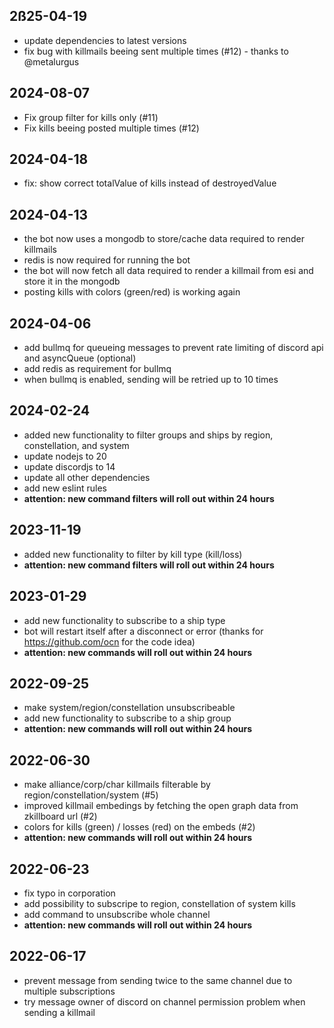2ß25-04-19
---
- update dependencies to latest versions
- fix bug with killmails beeing sent multiple times (#12) - thanks to @metalurgus

2024-08-07
---
- Fix group filter for kills only (#11)
- Fix kills beeing posted multiple times (#12)

2024-04-18
---

- fix: show correct totalValue of kills instead of destroyedValue

2024-04-13
---

- the bot now uses a mongodb to store/cache data required to render killmails
- redis is now required for running the bot
- the bot will now fetch all data required to render a killmail from esi and store it in the mongodb
- posting kills with colors (green/red) is working again

2024-04-06
---

- add bullmq for queueing messages to prevent rate limiting of discord api and asyncQueue (optional)
- add redis as requirement for bullmq
- when bullmq is enabled, sending will be retried up to 10 times

2024-02-24
---

- added new functionality to filter groups and ships by region, constellation, and system
- update nodejs to 20
- update discordjs to 14
- update all other dependencies
- add new eslint rules
- __attention: new command filters will roll out within 24 hours__

2023-11-19
---

- added new functionality to filter by kill type (kill/loss)
- __attention: new command filters will roll out within 24 hours__


2023-01-29
---

- add new functionality to subscribe to a ship type
- bot will restart itself after a disconnect or error (thanks for https://github.com/ocn for the code idea)
- __attention: new commands will roll out within 24 hours__

2022-09-25
---

- make system/region/constellation unsubscribeable
- add new functionality to subscribe to a ship group
- __attention: new commands will roll out within 24 hours__
 
2022-06-30
---

- make alliance/corp/char killmails filterable by region/constellation/system (#5)
- improved killmail embedings by fetching the open graph data from zkillboard url (#2)
- colors for kills (green) / losses (red) on the embeds (#2)
- __attention: new commands will roll out within 24 hours__

2022-06-23
---

- fix typo in corporation
- add possibility to subscripe to region, constellation of system kills
- add command to unsubscribe whole channel
- __attention: new commands will roll out within 24 hours__

2022-06-17
---

- prevent message from sending twice to the same channel due to multiple subscriptions
- try message owner of discord on channel permission problem when sending a killmail